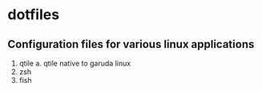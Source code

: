 # dotfiles

## Configuration files for various linux applications

1. qtile
a. qtile native to garuda linux
3. zsh
4. fish
